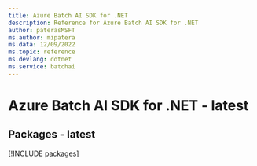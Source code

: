 ```yaml
---
title: Azure Batch AI SDK for .NET
description: Reference for Azure Batch AI SDK for .NET
author: paterasMSFT
ms.author: mipatera
ms.data: 12/09/2022
ms.topic: reference
ms.devlang: dotnet
ms.service: batchai
---
```

# Azure Batch AI SDK for .NET - latest
## Packages - latest
[!INCLUDE [packages](batch-ai-index.md)]